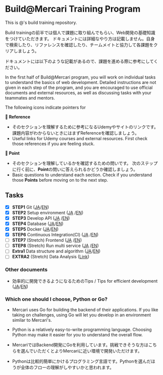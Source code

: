 # Build@Mercari Training Program 

This is @<Fuki-san>'s build training repository.

Build trainingの前半では個人で課題に取り組んでもらい、Web開発の基礎知識をつけていただきます。
ドキュメントには詳細なやり方は記載しません。自身で検索したり、リファレンスを確認したり、チームメイトと協力して各課題をクリアしましょう。

ドキュメントには以下のような記載があるので、課題を進める際に参考にしてください。

In the first half of Build@Mercari program, you will work on individual tasks to understand the basics of web development. Detailed instructions are not given in each step of the program, and you are encouraged to use official documents and external resources, as well as discussing tasks with your teammates and mentors.

The following icons indicate pointers for 

**:book: Reference**

* そのセクションを理解するために参考になるUdemyやサイトのリンクです。課題内容がわからないときにはまずReferenceを確認しましょう。
* Useful links for Udemy courses and external resources. First check those references if you are feeling stuck.

**:beginner: Point**

* そのセクションを理解しているかを確認するための問いです。 次のステップに行く前に、**Point**の問いに答えられるかどうか確認しましょう。
* Basic questions to understand each section. Check if you understand those **Points** before moving on to the next step.

## Tasks

- [x] **STEP1** Git ([JA](document/01-git.ja.md)/[EN](document/01-git.en.md))
- [x] **STEP2** Setup environment ([JA](document/02-local-env.ja.md)
  /[EN](document/02-local-env.en.md))
- [x] **STEP3** Develop API ([JA](document/03-api.ja.md)
  /[EN](document/03-api.en.md))
- [x] **STEP4** Database ([JA](document/04-database.ja.md)/[EN](document/04-database.en.md))
- [x] **STEP5** Docker ([JA](document/05-docker.ja.md)/[EN](document/05-docker.en.md))
- [x] **STEP6** Continuous Integration(CI) ([JA](document/06-ci.ja.md)
  /[EN](document/06-ci.en.md))
- [ ] **STEP7** (Stretch) Frontend ([JA](document/07-frontend.ja.md)
  /[EN](document/07-frontend.en.md))
- [ ] **STEP8** (Stretch)  Run multi service ([JA](document/08-docker-compose.ja.md)
  /[EN](document/08-docker-compose.en.md))
- [ ] **Extra1** Data structure and algorithm ([JA](document/extra-01-algorithm-and-data-structure.ja.md)/[EN](document%2Fextra-01-algorithm-and-data-structure.en.md))
- [ ] **EXTRA2** (Stretch)  Data Analysis ([Link](document/extra-02-data-analysis.md))

### Other documents

- 効率的に開発できるようになるためのTips / Tips for efficient development ([JA](document/tips.ja.md)/[EN](document/tips.en.md))

### Which one should I choose, Python or Go?

* Mercari uses Go for building the backend of their applications. If you like taking on challenges, using Go will let you develop in an environment similar to Mercari's.
* Python is a relatively easy-to-write programming language. Choosing Python may make it easier for you to understand the overall flow.


* MercariではBackend開発にGoを利用しています。挑戦できそうな方はこちらを選んでいただくとよりMercariに近い環境で開発いただけます。
* Pythonは比較的簡単にかけるプログラミング言語です。Pythonを選んだほうが全体のフローの理解がしやすいかと思われます。

